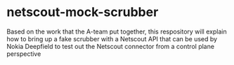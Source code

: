 # netscout-mock-scrubber
Based on the work that the A-team put together, this respository will explain how to bring up a fake scrubber with a Netscout API that can be used by Nokia Deepfield to test out the Netscout connector from a control plane perspective
